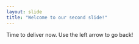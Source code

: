 ```yaml
---
layout: slide
title: "Welcome to our second slide!"
---
```

Time to deliver now.
Use the left arrow to go back!
